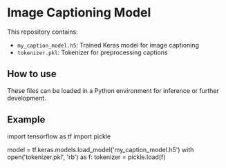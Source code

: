 # Image Captioning Model

This repository contains:
- `my_caption_model.h5`: Trained Keras model for image captioning
- `tokenizer.pkl`: Tokenizer for preprocessing captions

## How to use

These files can be loaded in a Python environment for inference or further development.

## Example

import tensorflow as tf
import pickle

model = tf.keras.models.load_model('my_caption_model.h5')
with open('tokenizer.pkl', 'rb') as f:
tokenizer = pickle.load(f)